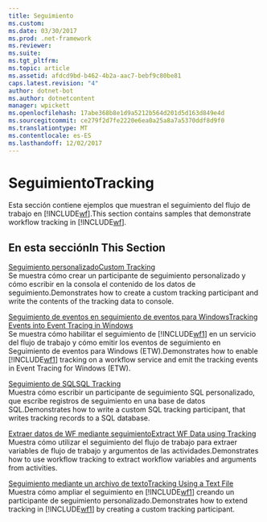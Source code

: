 ```yaml
---
title: Seguimiento
ms.custom: 
ms.date: 03/30/2017
ms.prod: .net-framework
ms.reviewer: 
ms.suite: 
ms.tgt_pltfrm: 
ms.topic: article
ms.assetid: afdcd9bd-b462-4b2a-aac7-bebf9c80be81
caps.latest.revision: "4"
author: dotnet-bot
ms.author: dotnetcontent
manager: wpickett
ms.openlocfilehash: 17abe368b8e1d9a5212b564d201d5d163d849e4d
ms.sourcegitcommit: ce279f2d7fe2220e6ea0a25a8a7a5370ddf8d9f0
ms.translationtype: MT
ms.contentlocale: es-ES
ms.lasthandoff: 12/02/2017
---
```

# <a name="tracking"></a><span data-ttu-id="32f0a-102">Seguimiento</span><span class="sxs-lookup"><span data-stu-id="32f0a-102">Tracking</span></span>
<span data-ttu-id="32f0a-103">Esta sección contiene ejemplos que muestran el seguimiento del flujo de trabajo en [!INCLUDE[wf](../../../../includes/wf-md.md)].</span><span class="sxs-lookup"><span data-stu-id="32f0a-103">This section contains samples that demonstrate workflow tracking in [!INCLUDE[wf](../../../../includes/wf-md.md)].</span></span>  
  
## <a name="in-this-section"></a><span data-ttu-id="32f0a-104">En esta sección</span><span class="sxs-lookup"><span data-stu-id="32f0a-104">In This Section</span></span>  
 [<span data-ttu-id="32f0a-105">Seguimiento personalizado</span><span class="sxs-lookup"><span data-stu-id="32f0a-105">Custom Tracking</span></span>](../../../../docs/framework/windows-workflow-foundation/samples/custom-tracking.md)  
 <span data-ttu-id="32f0a-106">Se muestra cómo crear un participante de seguimiento personalizado y cómo escribir en la consola el contenido de los datos de seguimiento.</span><span class="sxs-lookup"><span data-stu-id="32f0a-106">Demonstrates how to create a custom tracking participant and write the contents of the tracking data to console.</span></span>  
  
 [<span data-ttu-id="32f0a-107">Seguimiento de eventos en seguimiento de eventos para Windows</span><span class="sxs-lookup"><span data-stu-id="32f0a-107">Tracking Events into Event Tracing in Windows</span></span>](../../../../docs/framework/windows-workflow-foundation/samples/tracking-events-into-event-tracing-in-windows.md)  
 <span data-ttu-id="32f0a-108">Se muestra cómo habilitar el seguimiento de [!INCLUDE[wf1](../../../../includes/wf1-md.md)] en un servicio del flujo de trabajo y cómo emitir los eventos de seguimiento en Seguimiento de eventos para Windows (ETW).</span><span class="sxs-lookup"><span data-stu-id="32f0a-108">Demonstrates how to enable [!INCLUDE[wf1](../../../../includes/wf1-md.md)] tracking on a workflow service and emit the tracking events in Event Tracing for Windows (ETW).</span></span>  
  
 [<span data-ttu-id="32f0a-109">Seguimiento de SQL</span><span class="sxs-lookup"><span data-stu-id="32f0a-109">SQL Tracking</span></span>](../../../../docs/framework/windows-workflow-foundation/samples/sql-tracking.md)  
 <span data-ttu-id="32f0a-110">Muestra cómo escribir un participante de seguimiento SQL personalizado, que escribe registros de seguimiento en una base de datos SQL.</span><span class="sxs-lookup"><span data-stu-id="32f0a-110">Demonstrates how to write a custom SQL tracking participant, that writes tracking records to a SQL database.</span></span>  
  
 [<span data-ttu-id="32f0a-111">Extraer datos de WF mediante seguimiento</span><span class="sxs-lookup"><span data-stu-id="32f0a-111">Extract WF Data using Tracking</span></span>](../../../../docs/framework/windows-workflow-foundation/samples/extract-wf-data-using-tracking.md)  
 <span data-ttu-id="32f0a-112">Muestra cómo utilizar el seguimiento del flujo de trabajo para extraer variables de flujo de trabajo y argumentos de las actividades.</span><span class="sxs-lookup"><span data-stu-id="32f0a-112">Demonstrates how to use workflow tracking to extract workflow variables and arguments from activities.</span></span>  
  
 [<span data-ttu-id="32f0a-113">Seguimiento mediante un archivo de texto</span><span class="sxs-lookup"><span data-stu-id="32f0a-113">Tracking Using a Text File</span></span>](../../../../docs/framework/windows-workflow-foundation/samples/tracking-using-a-text-file.md)  
 <span data-ttu-id="32f0a-114">Muestra cómo ampliar el seguimiento en [!INCLUDE[wf1](../../../../includes/wf1-md.md)] creando un participante de seguimiento personalizado.</span><span class="sxs-lookup"><span data-stu-id="32f0a-114">Demonstrates how to extend tracking in [!INCLUDE[wf1](../../../../includes/wf1-md.md)] by creating a custom tracking participant.</span></span>
